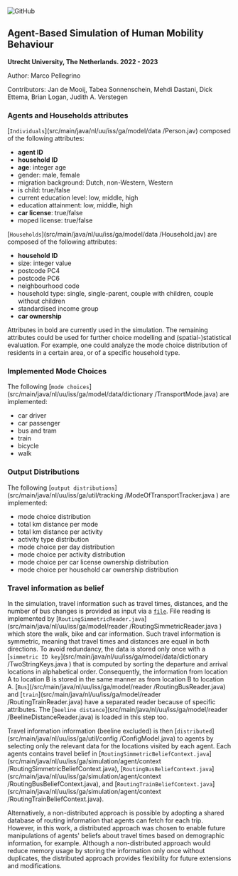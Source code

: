 ![GitHub](https://img.shields.io/badge/license-GPL--3.0-blue)

## Agent-Based Simulation of Human Mobility Behaviour

**Utrecht University, The Netherlands. 2022 - 2023**
  
  Author: Marco Pellegrino

Contributors: Jan de Mooij, Tabea Sonnenschein, Mehdi Dastani, Dick Ettema, Brian Logan, Judith A. Verstegen


### Agents and Households attributes

[`Individuals`](src/main/java/nl/uu/iss/ga/model/data
/Person.jav) composed of the following attributes:

*   **agent ID**
*   **household ID**
*   **age**: integer age
*   gender: male, female
*   migration background: Dutch, non-Western, Western
*   is child: true/false
*   current education level: low, middle, high
*   education attainment: low, middle, high
*   **car license**: true/false
*   moped license: true/false

[`Households`](src/main/java/nl/uu/iss/ga/model/data
/Household.jav) are composed of the following attributes:

*   **household ID**
*   size: integer value
*   postcode PC4
*   postcode PC6
*   neighbourhood code
*   household type: single, single-parent, couple with children, couple without children
*   standardised income group
*   **car ownership**

Attributes in bold are currently used in the simulation. The remaining attributes could be used for further choice modelling and (spatial-)statistical evaluation. For example, one could analyze the mode choice distribution of residents in a certain area, or of a specific household type.

### Implemented Mode Choices

The following [`mode choices`](src/main/java/nl/uu/iss/ga/model/data/dictionary
/TransportMode.java) are implemented:

*   car driver
*   car passenger
*   bus and tram
*   train
*   bicycle
*   walk

### Output Distributions

The following [`output distributions`](src/main/java/nl/uu/iss/ga/util/tracking
/ModeOfTransportTracker.java
) are implemented:

*   mode choice distribution
*   total km distance per mode
*   total km distance per activity
*   activity type distribution
*   mode choice per day distribution
*   mode choice per activity distribution
*   mode choice per car license ownership distribution
*   mode choice per household car ownership distribution

### Travel information as belief

In the simulation, travel information such as travel times, distances, and the number of bus changes is provided as input via a [`file`](src/main/resources/routing). File reading is implemented by [`RoutingSimmetricReader.java`](src/main/java/nl/uu/iss/ga/model/reader
/RoutingSimmetricReader.java
) which store the walk, bike and car information. Such travel information is symmetric, meaning that travel times and distances are equal in both directions. To avoid redundancy, the data is stored only once with a [`simmetric ID key`](src/main/java/nl/uu/iss/ga/model/data/dictionary
/TwoStringKeys.java
) that is computed by sorting the departure and arrival locations in alphabetical order. Consequently, the information from location A to location B is stored in the same manner as from location B to location A. [`Bus`](/src/main/java/nl/uu/iss/ga/model/reader
/RoutingBusReader.java) and [`train`](src/main/java/nl/uu/iss/ga/model/reader
/RoutingTrainReader.java) have a separated reader because of specific attributes. The [`beeline distance`](src/main/java/nl/uu/iss/ga/model/reader
/BeelineDistanceReader.java) is loaded in this step too.

Travel information information (beeline excluded) is then [`distributed`](src/main/java/nl/uu/iss/ga/util/config
/ConfigModel.java) to agents by selecting only the relevant data for the locations visited by each agent. Each agents contains travel belief in [`RoutingSimmetricBeliefContext.java`](src/main/java/nl/uu/iss/ga/simulation/agent/context
/RoutingSimmetricBeliefContext.java), [`RoutingBusBeliefContext.java`](src/main/java/nl/uu/iss/ga/simulation/agent/context
/RoutingBusBeliefContext.java), and [`RoutingTrainBeliefContext.java`](src/main/java/nl/uu/iss/ga/simulation/agent/context
/RoutingTrainBeliefContext.java).

Alternatively, a non-distributed approach is possible by adopting a shared database of routing information that agents can fetch for each trip. However, in this work, a distributed approach was chosen to enable future manipulations of agents' beliefs about travel times based on demographic information, for example. Although a non-distributed approach would reduce memory usage by storing the information only once without duplicates, the distributed approach provides flexibility for future extensions and modifications.